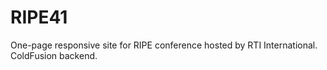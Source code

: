 # RIPE41
One-page responsive site for RIPE conference hosted by RTI International. ColdFusion backend.
